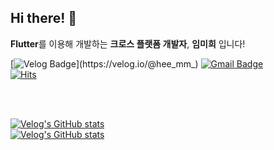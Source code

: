 ## Hi there! 👋



**Flutter**를 이용해 개발하는 **크로스 플랫폼 개발자**, **임미희** 입니다!


[![Velog Badge](https://img.shields.io/badge/velog-8BCB98?style=flat-square&logo=vimeo&logoColor=white&link=https://velog.io/@hee_mm_)](https://velog.io/@hee_mm_)
[![Gmail Badge](https://img.shields.io/badge/Gmail-d14836?style=flat-square&logo=Gmail&logoColor=white&link=mailto:mirimhee@naver.com)](mailto:mirimhee@naver.com) <br/>
[![Hits](https://hits.seeyoufarm.com/api/count/incr/badge.svg?url=https%3A%2F%2Fgithub.com%2FLIMMIHEE%2Fhit-counter&count_bg=%2384E4FF&title_bg=%23A0A0A0&icon=&icon_color=%23FFFFFF&title=hits&edge_flat=false)](https://github.com/LIMMIHEE)


<br/>
<br/>


[![Velog's GitHub stats](https://velog-readme-stats.vercel.app/api?name=hee_mm_&slug=Flutter-오픈소스-패키지-기여-회고)](https://velog.io/@hee_mm_/Flutter-오픈소스-패키지-기여-회고)   
[![Velog's GitHub stats](https://velog-readme-stats.vercel.app/api?name=hee_mm_&slug=소감기-프로젝트-개발기-1)](https://velog.io/@hee_mm_/소감기-프로젝트-개발기-1)
